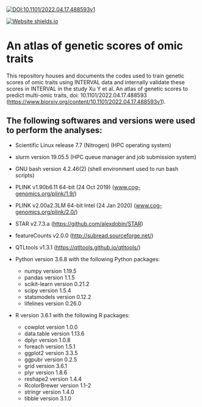 [![DOI:10.1101/2022.04.17.488593v1](http://img.shields.io/badge/DOI-10.1101/2022.04.17.488593v1-B31B1B.svg)](https://doi.org/10.1101/2022.04.17.488593v1)

[![Website shields.io](https://img.shields.io/website-up-down-green-red/http/shields.io.svg)](http://www.omicspred.org/)

# An atlas of genetic scores of omic traits
This repository houses and documents the codes used to train genetic scores of omic traits using INTERVAL data and internally validate these scores in INTERVAL in the study Xu Y et al. An atlas of genetic scores to predict multi-omic traits, doi: 10.1101/2022.04.17.488593 (https://www.biorxiv.org/content/10.1101/2022.04.17.488593v1).




## The following  softwares and versions were used to perform the analyses:

- Scientific Linux release 7.7 (Nitrogen) (HPC operating system)
- slurm version 19.05.5 (HPC queue manager and job submission system)
- GNU bash version 4.2.46(2) (shell environment used to run bash scripts)
- PLINK v1.90b6.11 64-bit (24 Oct 2019) (www.cog-genomics.org/plink/1.9/)
- PLINK v2.00a2.3LM 64-bit Intel (24 Jan 2020)   (www.cog-genomics.org/plink/2.0/)
- STAR v2.7.3.a (https://github.com/alexdobin/STAR)
- featureCounts v2.0.0 (http://subread.sourceforge.net/)
- QTLtools v1.3.1 (https://qtltools.github.io/qtltools/)

- Python version 3.6.8 with the following Python packages:
   - numpy version 1.19.5 
   - pandas version 1.1.5
   - scikit-learn version 0.21.2 
   - scipy version 1.5.4
   - statsmodels version 0.12.2
   - lifelines version 0.26.0    

- R version 3.6.1 with the following R packages: 
  - cowplot version 1.0.0
  - data.table version 1.13.6
  - dplyr version 1.0.8
  - foreach version 1.5.1
  - ggplot2 version 3.3.5
  - ggpubr version 0.2.5
  - grid version 3.6.1
  - plyr version 1.8.6
  - reshape2 version 1.4.4
  - RcolorBrewer version 1.1-2
  - stringr version 1.4.0
  - tibble version 3.1.0
